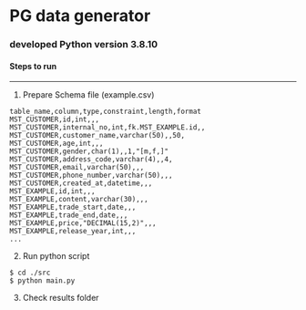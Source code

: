 # PG data generator

### developed Python version 3.8.10

#### Steps to run

---

1. Prepare Schema file (example.csv)

```
table_name,column,type,constraint,length,format
MST_CUSTOMER,id,int,,,
MST_CUSTOMER,internal_no,int,fk.MST_EXAMPLE.id,,
MST_CUSTOMER,customer_name,varchar(50),,50,
MST_CUSTOMER,age,int,,,
MST_CUSTOMER,gender,char(1),,1,"[m,f,]"
MST_CUSTOMER,address_code,varchar(4),,4,
MST_CUSTOMER,email,varchar(50),,,
MST_CUSTOMER,phone_number,varchar(50),,,
MST_CUSTOMER,created_at,datetime,,,
MST_EXAMPLE,id,int,,,
MST_EXAMPLE,content,varchar(30),,,
MST_EXAMPLE,trade_start,date,,,
MST_EXAMPLE,trade_end,date,,,
MST_EXAMPLE,price,"DECIMAL(15,2)",,,
MST_EXAMPLE,release_year,int,,,
...

```

2. Run python script

```
$ cd ./src
$ python main.py
```

3. Check results folder
